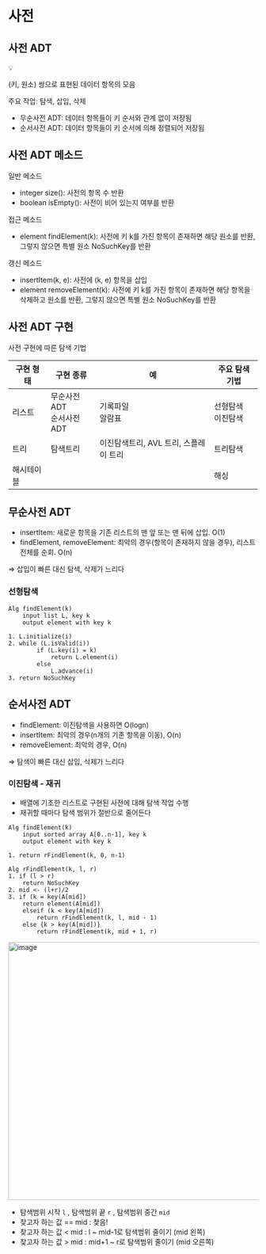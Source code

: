 # 사전

## 사전 ADT

<aside>
💡

(키, 원소) 쌍으로 표현된 데이터 항목의 모음

</aside>

주요 작업: 탐색, 삽입, 삭제

- 무순사전 ADT: 데이터 항목들이 키 순서와 관계 없이 저장됨
- 순서사전 ADT: 데이터 항목들이 키 순서에 의해 정렬되어 저장됨

## 사전 ADT 메소드

일반 메소드

- integer size(): 사전의 항목 수 반환
- boolean isEmpty(): 사전이 비어 있는지 여부를 반환

접근 메소드

- element findElement(k): 사전에 키 k를 가진 항목이 존재하면 해당 원소를 반환, 그렇지 않으면 특별 원소 NoSuchKey를 반환

갱신 메소드

- insertItem(k, e): 사전에 (k, e) 항목을 삽입
- element removeElement(k): 사전에 키 k를 가진 항목이 존재하면 해당 항목을 삭제하고 원소를 반환, 그렇지 않으면 특별 원소 NoSuchKey를 반환

## 사전 ADT 구현

사전 구현에 따른 탐색 기법

| 구현 형태 | 구현 종류 | 예 | 주요 탐색 기법 |
| --- | --- | --- | --- |
| 리스트 | 무순사전 ADT<br/>순서사전 ADT | 기록파일<br/>알람표 | 선형탐색<br/>이진탐색 |
| 트리 | 탐색트리 | 이진탐색트리, AVL 트리, 스플레이 트리 | 트리탐색 |
| 해시테이블 |  |  | 해싱 |

## 무순사전 ADT

- insertItem: 새로운 항목을 기존 리스트의 맨 앞 또는 맨 뒤에 삽입. O(1)
- findElement, removeElement: 최악의 경우(항목이 존재하지 않을 경우), 리스트 전체를 순회. O(n)

⇒ 삽입이 빠른 대신 탐색, 삭제가 느리다

### 선형탐색

```
Alg findElement(k)
	input list L, key k
	output element with key k
	
1. L.initialize(i)
2. while (L.isValid(i))
		if (L.key(i) = k)
			return L.element(i)
		else
			L.advance(i)
3. return NoSuchKey
```

## 순서사전 ADT

- findElement: 이진탐색을 사용하면 O(logn)
- insertItem: 최악의 경우(n개의 기존 항목을 이동), O(n)
- removeElement: 최악의 경우, O(n)

⇒ 탐색이 빠른 대신 삽입, 삭제가 느리다

### 이진탐색 - 재귀

- 배열에 기초한 리스트로 구현된 사전에 대해 탐색 작업 수행
- 재귀할 때마다 탐색 범위가 절반으로 줄어든다

```
Alg findElement(k)
	input sorted array A[0..n-1], key k
	output element with key k

1. return rFindElement(k, 0, n-1)
```

```
Alg rFindElement(k, l, r)
1. if (l > r)
	return NoSuchKey
2. mid <- (l+r)/2
3. if (k = key(A[mid])
	return element(A[mid])
	elseif (k < key(A[mid])
		return rFindElement(k, l, mid - 1)
	else {k > key(A[mid])}
		return rFindElement(k, mid + 1, r)
```

<img width="521" alt="image" src="https://github.com/user-attachments/assets/4585137d-5b05-4364-a172-275e8bc1289a">

- 탐색범위 시작 `l` , 탐색범위 끝 `r` , 탐색범위 중간 `mid`
- 찾고자 하는 값 == mid : 찾음!
- 찾고자 하는 값 < mid : l ~ mid-1로 탐색범위 줄이기 (mid 왼쪽)
- 찾고자 하는 값 > mid : mid+1 ~ r로 탐색범위 줄이기 (mid 오른쪽)
